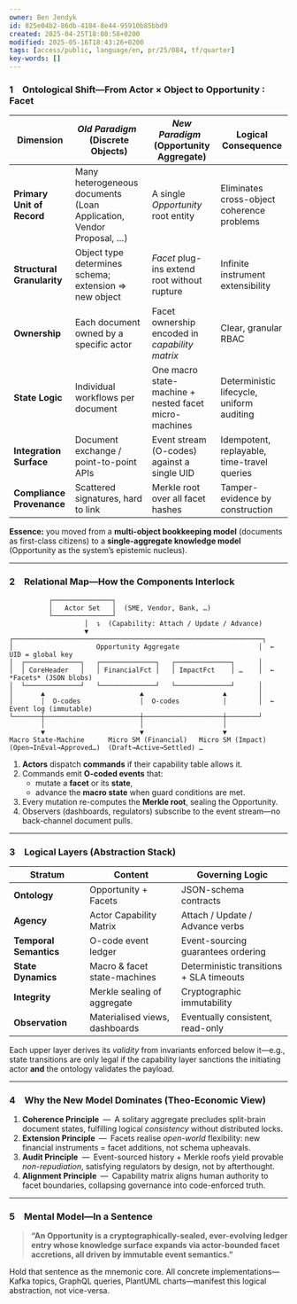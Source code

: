 ```yaml
---
owner: Ben Jendyk
id: 825e04b2-86db-4184-8e44-95910b85bbd9
created: 2025-04-25T18:08:58+0200
modified: 2025-05-16T18:43:26+0200
tags: [access/public, language/en, pr/25/084, tf/quarter]
key-words: []
---
```


### 1 Ontological Shift—From **Actor × Object** to **Opportunity ∶ Facet**

| Dimension | *Old Paradigm* (Discrete Objects) | *New Paradigm* (Opportunity Aggregate) | Logical Consequence |
|-----------|-----------------------------------|----------------------------------------|---------------------|
| **Primary Unit of Record** | Many heterogeneous documents (Loan Application, Vendor Proposal, …) | A single *Opportunity* root entity | Eliminates cross-object coherence problems |
| **Structural Granularity** | Object type determines schema; extension ⇒ new object | *Facet* plug-ins extend root without rupture | Infinite instrument extensibility |
| **Ownership** | Each document owned by a specific actor | Facet ownership encoded in *capability matrix* | Clear, granular RBAC |
| **State Logic** | Individual workflows per document | One macro state-machine + nested facet micro-machines | Deterministic lifecycle, uniform auditing |
| **Integration Surface** | Document exchange / point-to-point APIs | Event stream (O-codes) against a single UID | Idempotent, replayable, time-travel queries |
| **Compliance Provenance** | Scattered signatures, hard to link | Merkle root over all facet hashes | Tamper-evidence by construction |

**Essence:** you moved from a **multi-object bookkeeping model** (documents as first-class citizens) to a **single-aggregate knowledge model** (Opportunity as the system’s epistemic nucleus).

---

### 2 Relational Map—How the Components Interlock

```text
          ┌───────────────┐
          │   Actor Set   │  (SME, Vendor, Bank, …)
          └───────────────┘
                   │  ↴  (Capability: Attach / Update / Advance)
                   ▼
┌───────────────────────────────────────────────────────────────┐
│                     Opportunity Aggregate                    │  ←  UID = global key
│  ┌──────────────┐   ┌──────────────┐   ┌──────────────┐      │
│  │ CoreHeader   │   │ FinancialFct │   │ ImpactFct    │ …    │  ←  *Facets* (JSON blobs)
│  └──────────────┘   └──────────────┘   └──────────────┘      │
│       ▲                        ▲                    ▲        │
│       │  O-codes               │  O-codes           │        │  ←  Event log (immutable)
└───────┼────────────────────────┼────────────────────┼────────┘
        │                        │                    │
        ▼                        ▼                    ▼
Macro State-Machine      Micro SM (Financial)   Micro SM (Impact)
(Open→InEval→Approved…)  (Draft→Active→Settled) …

```

1. **Actors** dispatch **commands** if their capability table allows it.  
2. Commands emit **O-coded events** that:  
   * mutate a **facet** or its **state**,  
   * advance the **macro state** when guard conditions are met.  
3. Every mutation re-computes the **Merkle root**, sealing the Opportunity.  
4. Observers (dashboards, regulators) subscribe to the event stream—no back-channel document pulls.

---

### 3 Logical Layers (Abstraction Stack)

| Stratum | Content | Governing Logic |
|---------|---------|-----------------|
| **Ontology** | Opportunity + Facets | JSON-schema contracts |
| **Agency** | Actor Capability Matrix | Attach / Update / Advance verbs |
| **Temporal Semantics** | O-code event ledger | Event-sourcing guarantees ordering |
| **State Dynamics** | Macro & facet state-machines | Deterministic transitions + SLA timeouts |
| **Integrity** | Merkle sealing of aggregate | Cryptographic immutability |
| **Observation** | Materialised views, dashboards | Eventually consistent, read-only |

Each upper layer derives its *validity* from invariants enforced below it—e.g., state transitions are only legal if the capability layer sanctions the initiating actor **and** the ontology validates the payload.

---

### 4 Why the New Model Dominates (Theo-Economic View)

1. **Coherence Principle** — A solitary aggregate precludes split-brain document states, fulfilling logical *consistency* without distributed locks.  
2. **Extension Principle** — Facets realise *open-world* flexibility: new financial instruments = facet additions, not schema upheavals.  
3. **Audit Principle** — Event-sourced history + Merkle roofs yield provable *non-repudiation*, satisfying regulators by design, not by afterthought.  
4. **Alignment Principle** — Capability matrix aligns human authority to facet boundaries, collapsing governance into code-enforced truth.  

---

### 5 Mental Model—In a Sentence

> **“An Opportunity is a cryptographically-sealed, ever-evolving ledger entry whose knowledge surface expands via actor-bounded facet accretions, all driven by immutable event semantics.”**

Hold that sentence as the mnemonic core. All concrete implementations—Kafka topics, GraphQL queries, PlantUML charts—manifest this logical abstraction, not vice-versa.
